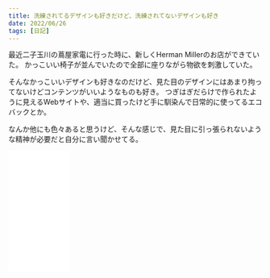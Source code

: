 ```yaml
---
title: 洗練されてるデザインも好きだけど、洗練されてないデザインも好き
date: 2022/06/26
tags: [日記]
---
```


最近二子玉川の蔦屋家電に行った時に、新しくHerman Millerのお店ができていた。
かっこいい椅子が並んでいたので全部に座りながら物欲を刺激していた。

<!--more-->

そんなかっこいいデザインも好きなのだけど、見た目のデザインにはあまり拘ってないけどコンテンツがいいようなものも好き。
つぎはぎだらけで作られたように見えるWebサイトや、適当に買ったけど手に馴染んで日常的に使ってるエコバックとか。

なんか他にも色々あると思うけど、そんな感じで、見た目に引っ張られないような精神が必要だと自分に言い聞かせてる。

<iframe sandbox="allow-popups allow-scripts allow-modals allow-forms allow-same-origin" style="width:120px;height:240px;" marginwidth="0" marginheight="0" scrolling="no" frameborder="0" src="//rcm-fe.amazon-adsystem.com/e/cm?lt1=_blank&bc1=000000&IS2=1&bg1=FFFFFF&fc1=000000&lc1=0000FF&t=shomaisshi-22&language=ja_JP&o=9&p=8&l=as4&m=amazon&f=ifr&ref=as_ss_li_til&asins=B0846HM9WF&linkId=d58cddf17a9710a8c5979f9fe4899b3c"></iframe>
